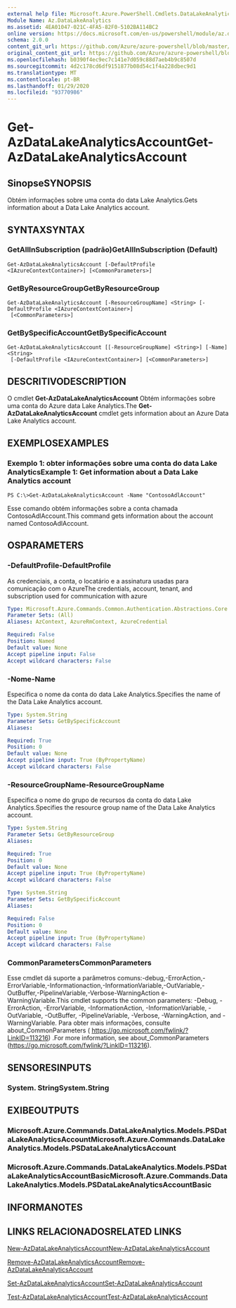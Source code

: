 ```yaml
---
external help file: Microsoft.Azure.PowerShell.Cmdlets.DataLakeAnalytics.dll-Help.xml
Module Name: Az.DataLakeAnalytics
ms.assetid: 4EA01047-021C-4FA5-82F0-5102BA114BC2
online version: https://docs.microsoft.com/en-us/powershell/module/az.datalakeanalytics/get-azdatalakeanalyticsaccount
schema: 2.0.0
content_git_url: https://github.com/Azure/azure-powershell/blob/master/src/DataLakeAnalytics/DataLakeAnalytics/help/Get-AzDataLakeAnalyticsAccount.md
original_content_git_url: https://github.com/Azure/azure-powershell/blob/master/src/DataLakeAnalytics/DataLakeAnalytics/help/Get-AzDataLakeAnalyticsAccount.md
ms.openlocfilehash: b0390f4ec9ec7c141e7d059c88d7aeb4b9c8507d
ms.sourcegitcommit: 4d2c178cd6df9151877b08d54c1f4a228dbec9d1
ms.translationtype: MT
ms.contentlocale: pt-BR
ms.lasthandoff: 01/29/2020
ms.locfileid: "93770986"
---
```

# <span data-ttu-id="964d6-101">Get-AzDataLakeAnalyticsAccount</span><span class="sxs-lookup"><span data-stu-id="964d6-101">Get-AzDataLakeAnalyticsAccount</span></span>

## <span data-ttu-id="964d6-102">Sinopse</span><span class="sxs-lookup"><span data-stu-id="964d6-102">SYNOPSIS</span></span>
<span data-ttu-id="964d6-103">Obtém informações sobre uma conta do data Lake Analytics.</span><span class="sxs-lookup"><span data-stu-id="964d6-103">Gets information about a Data Lake Analytics account.</span></span>

## <span data-ttu-id="964d6-104">SYNTAX</span><span class="sxs-lookup"><span data-stu-id="964d6-104">SYNTAX</span></span>

### <span data-ttu-id="964d6-105">GetAllInSubscription (padrão)</span><span class="sxs-lookup"><span data-stu-id="964d6-105">GetAllInSubscription (Default)</span></span>
```
Get-AzDataLakeAnalyticsAccount [-DefaultProfile <IAzureContextContainer>] [<CommonParameters>]
```

### <span data-ttu-id="964d6-106">GetByResourceGroup</span><span class="sxs-lookup"><span data-stu-id="964d6-106">GetByResourceGroup</span></span>
```
Get-AzDataLakeAnalyticsAccount [-ResourceGroupName] <String> [-DefaultProfile <IAzureContextContainer>]
 [<CommonParameters>]
```

### <span data-ttu-id="964d6-107">GetBySpecificAccount</span><span class="sxs-lookup"><span data-stu-id="964d6-107">GetBySpecificAccount</span></span>
```
Get-AzDataLakeAnalyticsAccount [[-ResourceGroupName] <String>] [-Name] <String>
 [-DefaultProfile <IAzureContextContainer>] [<CommonParameters>]
```

## <span data-ttu-id="964d6-108">DESCRITIVO</span><span class="sxs-lookup"><span data-stu-id="964d6-108">DESCRIPTION</span></span>
<span data-ttu-id="964d6-109">O cmdlet **Get-AzDataLakeAnalyticsAccount** Obtém informações sobre uma conta do Azure data Lake Analytics.</span><span class="sxs-lookup"><span data-stu-id="964d6-109">The **Get-AzDataLakeAnalyticsAccount** cmdlet gets information about an Azure Data Lake Analytics account.</span></span>

## <span data-ttu-id="964d6-110">EXEMPLOS</span><span class="sxs-lookup"><span data-stu-id="964d6-110">EXAMPLES</span></span>

### <span data-ttu-id="964d6-111">Exemplo 1: obter informações sobre uma conta do data Lake Analytics</span><span class="sxs-lookup"><span data-stu-id="964d6-111">Example 1: Get information about a Data Lake Analytics account</span></span>
```
PS C:\>Get-AzDataLakeAnalyticsAccount -Name "ContosoAdlAccount"
```

<span data-ttu-id="964d6-112">Esse comando obtém informações sobre a conta chamada ContosoAdlAccount.</span><span class="sxs-lookup"><span data-stu-id="964d6-112">This command gets information about the account named ContosoAdlAccount.</span></span>

## <span data-ttu-id="964d6-113">OS</span><span class="sxs-lookup"><span data-stu-id="964d6-113">PARAMETERS</span></span>

### <span data-ttu-id="964d6-114">-DefaultProfile</span><span class="sxs-lookup"><span data-stu-id="964d6-114">-DefaultProfile</span></span>
<span data-ttu-id="964d6-115">As credenciais, a conta, o locatário e a assinatura usadas para comunicação com o Azure</span><span class="sxs-lookup"><span data-stu-id="964d6-115">The credentials, account, tenant, and subscription used for communication with azure</span></span>

```yaml
Type: Microsoft.Azure.Commands.Common.Authentication.Abstractions.Core.IAzureContextContainer
Parameter Sets: (All)
Aliases: AzContext, AzureRmContext, AzureCredential

Required: False
Position: Named
Default value: None
Accept pipeline input: False
Accept wildcard characters: False
```

### <span data-ttu-id="964d6-116">-Nome</span><span class="sxs-lookup"><span data-stu-id="964d6-116">-Name</span></span>
<span data-ttu-id="964d6-117">Especifica o nome da conta do data Lake Analytics.</span><span class="sxs-lookup"><span data-stu-id="964d6-117">Specifies the name of the Data Lake Analytics account.</span></span>

```yaml
Type: System.String
Parameter Sets: GetBySpecificAccount
Aliases:

Required: True
Position: 0
Default value: None
Accept pipeline input: True (ByPropertyName)
Accept wildcard characters: False
```

### <span data-ttu-id="964d6-118">-ResourceGroupName</span><span class="sxs-lookup"><span data-stu-id="964d6-118">-ResourceGroupName</span></span>
<span data-ttu-id="964d6-119">Especifica o nome do grupo de recursos da conta do data Lake Analytics.</span><span class="sxs-lookup"><span data-stu-id="964d6-119">Specifies the resource group name of the Data Lake Analytics account.</span></span>

```yaml
Type: System.String
Parameter Sets: GetByResourceGroup
Aliases:

Required: True
Position: 0
Default value: None
Accept pipeline input: True (ByPropertyName)
Accept wildcard characters: False
```

```yaml
Type: System.String
Parameter Sets: GetBySpecificAccount
Aliases:

Required: False
Position: 0
Default value: None
Accept pipeline input: True (ByPropertyName)
Accept wildcard characters: False
```

### <span data-ttu-id="964d6-120">CommonParameters</span><span class="sxs-lookup"><span data-stu-id="964d6-120">CommonParameters</span></span>
<span data-ttu-id="964d6-121">Esse cmdlet dá suporte a parâmetros comuns:-debug,-ErrorAction,-ErrorVariable,-Informationaction,-InformationVariable,-OutVariable,-OutBuffer,-PipelineVariable,-Verbose-WarningAction e-WarningVariable.</span><span class="sxs-lookup"><span data-stu-id="964d6-121">This cmdlet supports the common parameters: -Debug, -ErrorAction, -ErrorVariable, -InformationAction, -InformationVariable, -OutVariable, -OutBuffer, -PipelineVariable, -Verbose, -WarningAction, and -WarningVariable.</span></span> <span data-ttu-id="964d6-122">Para obter mais informações, consulte about_CommonParameters ( https://go.microsoft.com/fwlink/?LinkID=113216) .</span><span class="sxs-lookup"><span data-stu-id="964d6-122">For more information, see about_CommonParameters (https://go.microsoft.com/fwlink/?LinkID=113216).</span></span>

## <span data-ttu-id="964d6-123">SENSORES</span><span class="sxs-lookup"><span data-stu-id="964d6-123">INPUTS</span></span>

### <span data-ttu-id="964d6-124">System. String</span><span class="sxs-lookup"><span data-stu-id="964d6-124">System.String</span></span>

## <span data-ttu-id="964d6-125">EXIBE</span><span class="sxs-lookup"><span data-stu-id="964d6-125">OUTPUTS</span></span>

### <span data-ttu-id="964d6-126">Microsoft.Azure.Commands.DataLakeAnalytics.Models.PSDataLakeAnalyticsAccount</span><span class="sxs-lookup"><span data-stu-id="964d6-126">Microsoft.Azure.Commands.DataLakeAnalytics.Models.PSDataLakeAnalyticsAccount</span></span>

### <span data-ttu-id="964d6-127">Microsoft.Azure.Commands.DataLakeAnalytics.Models.PSDataLakeAnalyticsAccountBasic</span><span class="sxs-lookup"><span data-stu-id="964d6-127">Microsoft.Azure.Commands.DataLakeAnalytics.Models.PSDataLakeAnalyticsAccountBasic</span></span>

## <span data-ttu-id="964d6-128">INFORMA</span><span class="sxs-lookup"><span data-stu-id="964d6-128">NOTES</span></span>

## <span data-ttu-id="964d6-129">LINKS RELACIONADOS</span><span class="sxs-lookup"><span data-stu-id="964d6-129">RELATED LINKS</span></span>

[<span data-ttu-id="964d6-130">New-AzDataLakeAnalyticsAccount</span><span class="sxs-lookup"><span data-stu-id="964d6-130">New-AzDataLakeAnalyticsAccount</span></span>](./New-AzDataLakeAnalyticsAccount.md)

[<span data-ttu-id="964d6-131">Remove-AzDataLakeAnalyticsAccount</span><span class="sxs-lookup"><span data-stu-id="964d6-131">Remove-AzDataLakeAnalyticsAccount</span></span>](./Remove-AzDataLakeAnalyticsAccount.md)

[<span data-ttu-id="964d6-132">Set-AzDataLakeAnalyticsAccount</span><span class="sxs-lookup"><span data-stu-id="964d6-132">Set-AzDataLakeAnalyticsAccount</span></span>](./Set-AzDataLakeAnalyticsAccount.md)

[<span data-ttu-id="964d6-133">Test-AzDataLakeAnalyticsAccount</span><span class="sxs-lookup"><span data-stu-id="964d6-133">Test-AzDataLakeAnalyticsAccount</span></span>](./Test-AzDataLakeAnalyticsAccount.md)


